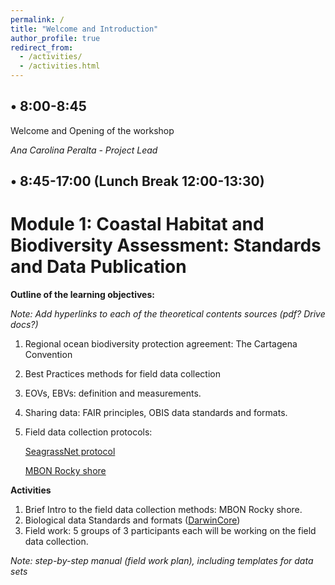 ```yaml
---
permalink: /
title: "Welcome and Introduction"
author_profile: true
redirect_from: 
  - /activities/
  - /activities.html
---
```


## • 8:00-8:45

Welcome and Opening of the workshop

*Ana Carolina Peralta - Project Lead*

## • 8:45-17:00 (Lunch Break 12:00-13:30)

# Module 1: Coastal Habitat and Biodiversity Assessment: Standards and Data Publication

**Outline of the learning objectives:** 

_Note: Add hyperlinks to each of the theoretical contents sources (pdf? Drive docs?)_

1. Regional ocean biodiversity protection agreement: The Cartagena Convention 
2. Best Practices methods for field data collection
3. EOVs, EBVs: definition and measurements. 
4. Sharing data: FAIR principles, OBIS data standards and formats.
5. Field data collection protocols:
   
    [SeagrassNet protocol](https://search.oceanbestpractices.org/search?q=SeagrassNet&fields=all&activeField=all)
   
    [MBON Rocky shore](https://search.oceanbestpractices.org/search?q=MBON%20Rocky%20shore&fields=all&activeField=all)

**Activities** 

1. Brief Intro to the field data collection methods: MBON Rocky shore.
2. Biological data Standards and formats ([DarwinCore](https://dwc.tdwg.org/terms/))
3. Field work: 5 groups of 3 participants each will be working on the field data collection.

_Note: step-by-step manual (field work plan), including templates for data sets_








